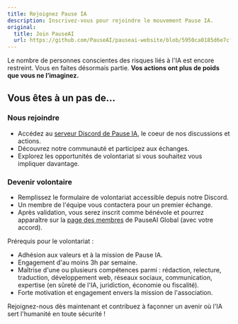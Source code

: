 ```yaml
---
title: Rejoignez Pause IA
description: Inscrivez-vous pour rejoindre le mouvement Pause IA.
original:
  title: Join PauseAI
  url: https://github.com/PauseAI/pauseai-website/blob/5950ca0185d6e7cf52e2416e795acfab7222dace/src/posts/join.md
---
```


Le nombre de personnes conscientes des risques liés à l'IA est encore restreint. Vous en faites désormais partie. **Vos actions ont plus de poids que vous ne l’imaginez.**

## Vous êtes à un pas de...

### Nous rejoindre

- Accédez au [serveur Discord de Pause IA](https://discord.gg/vyXGd7AeGc), le coeur de nos discussions et actions.
- Découvrez notre communauté et participez aux échanges.
- Explorez les opportunités de volontariat si vous souhaitez vous impliquer davantage.

### Devenir volontaire

- Remplissez le formulaire de volontariat accessible depuis notre Discord.
- Un membre de l'équipe vous contactera pour un premier échange.
- Après validation, vous serez inscrit comme bénévole et pourrez apparaître sur la [page des membres](https://pauseai.info/people) de PauseAI Global (avec votre accord).

Prérequis pour le volontariat :

- Adhésion aux valeurs et à la mission de Pause IA.
- Engagement d'au moins 3h par semaine.
- Maîtrise d'une ou plusieurs compétences parmi : rédaction, relecture, traduction, développement web, réseaux sociaux, communication, expertise (en sûreté de l'IA, juridiction, économie ou fiscalité).
- Forte motivation et engagement envers la mission de l'association.

Rejoignez-nous dès maintenant et contribuez à façonner un avenir où l'IA sert l'humanité en toute sécurité !

